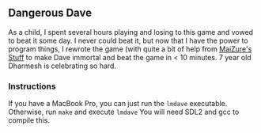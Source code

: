 ## Dangerous Dave

As a child, I spent several hours playing and losing to this game and vowed to beat it some day.
I never could beat it, but now that I have the power to program things, I rewrote the game (with quite a bit of help from <a href="https://www.youtube.com/channel/UCnjRWRyHTLZo5l7cfq04Uwg" target="_blank">MaiZure's Stuff</a> to make Dave immortal and beat the game in < 10 minutes. 7 year old Dharmesh is celebrating so hard.

### Instructions
If you have a MacBook Pro, you can just run the <code>lmdave</code> executable. Otherwise, run <code>make</code> and execute <code>lmdave</code>
You will need SDL2 and gcc to compile this.


